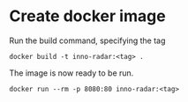 # Create docker image

Run the build command, specifying the tag
```
docker build -t inno-radar:<tag> .
```

The image is now ready to be run.
```
docker run --rm -p 8080:80 inno-radar:<tag>
```
